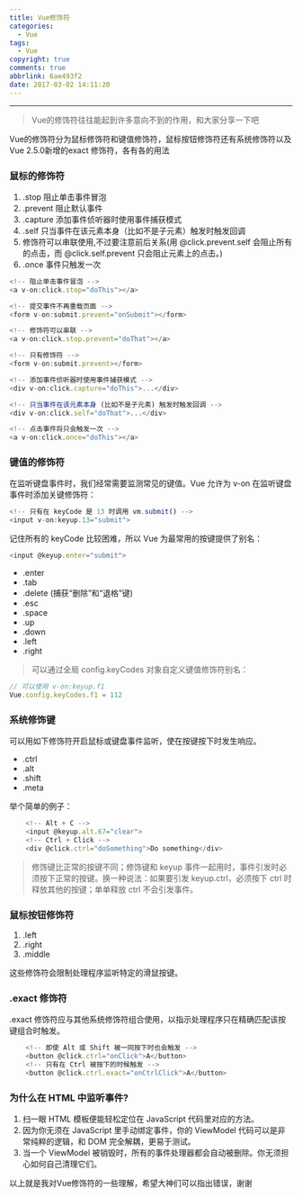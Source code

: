 ```yaml
---
title: Vue修饰符
categories:
  - Vue
tags:
  - Vue
copyright: true
comments: true
abbrlink: 6ae493f2
date: 2017-03-02 14:11:20
---
```


<hr style='filter:progid:DXImageTransform.Microsoft.Glow(color=#FF0000,strength=10)' color='#FF0000' size='1' />

> Vue的修饰符往往能起到许多意向不到的作用，和大家分享一下吧

<!--more-->

Vue的修饰符分为鼠标修饰符和键值修饰符，鼠标按钮修饰符还有系统修饰符以及Vue 2.5.0新增的exact 修饰符，各有各的用法


### 鼠标的修饰符

1. .stop 	阻止单击事件冒泡
2. .prevent 阻止默认事件
3. .capture 添加事件侦听器时使用事件捕获模式
4. .self  	只当事件在该元素本身（比如不是子元素）触发时触发回调
5. 修饰符可以串联使用,不过要注意前后关系(用 @click.prevent.self 会阻止所有的点击，而 @click.self.prevent 只会阻止元素上的点击。)
6. .once 	事件只触发一次

```javascript
<!-- 阻止单击事件冒泡 -->
<a v-on:click.stop="doThis"></a>

<!-- 提交事件不再重载页面 -->
<form v-on:submit.prevent="onSubmit"></form>

<!-- 修饰符可以串联 -->
<a v-on:click.stop.prevent="doThat"></a>

<!-- 只有修饰符 -->
<form v-on:submit.prevent></form>

<!-- 添加事件侦听器时使用事件捕获模式 -->
<div v-on:click.capture="doThis">...</div>

<!-- 只当事件在该元素本身 (比如不是子元素) 触发时触发回调 -->
<div v-on:click.self="doThat">...</div>

<!-- 点击事件将只会触发一次 -->
<a v-on:click.once="doThis"></a>
```

### 键值的修饰符

在监听键盘事件时，我们经常需要监测常见的键值。Vue 允许为 v-on 在监听键盘事件时添加关键修饰符：

```javascript
<!-- 只有在 keyCode 是 13 时调用 vm.submit() -->
<input v-on:keyup.13="submit">
```

记住所有的 keyCode 比较困难，所以 Vue 为最常用的按键提供了别名：

```javascript
<input @keyup.enter="submit">
```

* .enter
* .tab
* .delete (捕获“删除”和“退格”键)
* .esc
* .space
* .up
* .down
* .left
* .right

>可以通过全局 config.keyCodes 对象自定义键值修饰符别名：

```javascript
// 可以使用 v-on:keyup.f1
Vue.config.keyCodes.f1 = 112
```

### 系统修饰键

可以用如下修饰符开启鼠标或键盘事件监听，使在按键按下时发生响应。

* .ctrl
* .alt
* .shift
* .meta

举个简单的例子：

```javascript
	<!-- Alt + C -->
	<input @keyup.alt.67="clear">
	<!-- Ctrl + Click -->
	<div @click.ctrl="doSomething">Do something</div>
```

>修饰键比正常的按键不同；修饰键和 keyup 事件一起用时，事件引发时必须按下正常的按键。换一种说法：如果要引发 keyup.ctrl，必须按下 ctrl 时释放其他的按键；单单释放 ctrl 不会引发事件。

### 鼠标按钮修饰符

1. .left	
2. .right	
3. .middle	

这些修饰符会限制处理程序监听特定的滑鼠按键。

### .exact 修饰符

.exact 修饰符应与其他系统修饰符组合使用，以指示处理程序只在精确匹配该按键组合时触发。

```javascript
	<!-- 即使 Alt 或 Shift 被一同按下时也会触发 -->
	<button @click.ctrl="onClick">A</button>
	<!-- 只有在 Ctrl 被按下的时候触发 -->
	<button @click.ctrl.exact="onCtrlClick">A</button>
```

### 为什么在 HTML 中监听事件?

1. 扫一眼 HTML 模板便能轻松定位在 JavaScript 代码里对应的方法。
2. 因为你无须在 JavaScript 里手动绑定事件，你的 ViewModel 代码可以是非常纯粹的逻辑，和 DOM 完全解耦，更易于测试。
3. 当一个 ViewModel 被销毁时，所有的事件处理器都会自动被删除。你无须担心如何自己清理它们。


以上就是我对Vue修饰符的一些理解，希望大神们可以指出错误，谢谢
